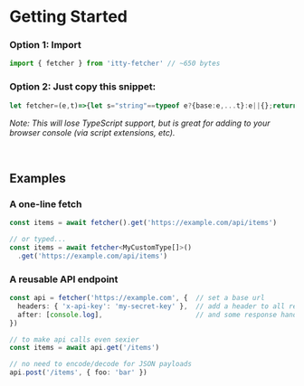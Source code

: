 # Getting Started

### Option 1: Import
```ts
import { fetcher } from 'itty-fetcher' // ~650 bytes
```

### Option 2: Just copy this snippet:
<!-- BEGIN SNIPPET -->
```ts
let fetcher=(e,t)=>{let s="string"==typeof e?{base:e,...t}:e||{};return new Proxy(()=>{},{get:(e,t)=>(...e)=>(async(e,t,s,r=("string"==typeof s[0]?s.shift():""),a=("GET"!=e?s.shift():null),n={...t,...s.shift(),method:e},o=new Headers(t.headers),i="string"==typeof a,f=t.base??"")=>{r=new URL((r.includes("://")?r:(f.includes?.("://")?f:globalThis.location?.href+"/"+f)+(r?"/"+r:"")).replace(/\/+/g,"/"));for(let e in n.query||{})r.searchParams.append(e,n.query[e]);n.body=a,a&&0!=n.encode&&(n.body=i?a:JSON.stringify(a),i||o.set("content-type","application/json"));for(let[e,t]of new Headers(n.headers||[]))o.set(e,t);let p=await(n.fetch||fetch)(new Request(r,{...n,headers:o})),c=p.ok?void 0:Object.assign(new Error(p.statusText),{status:p.status,response:p});if(n.parse??"json")try{p=await p[n.parse??"json"](),c&&"json"==(n.parse??"json")&&(c={...c,...p})}catch(e){c||(c=Object.assign(new Error(e.message),{status:p.status,response:p}))}for(let e of n.after||[])p=await e(p)??p;if(n.array)return[c,c?void 0:p];if(c)throw c;return p})(t.toUpperCase(),s,e)})};
```
<!-- END SNIPPET -->
_Note: This will lose TypeScript support, but is great for adding to your browser console (via script extensions, etc)._

<br />

## Examples

### A one-line fetch
```ts
const items = await fetcher().get('https://example.com/api/items')

// or typed...
const items = await fetcher<MyCustomType[]>()
  .get('https://example.com/api/items')
```

### A reusable API endpoint
```ts
const api = fetcher('https://example.com', {  // set a base url
  headers: { 'x-api-key': 'my-secret-key' },  // add a header to all requests
  after: [console.log],                       // and some response handlers/transforms
})

// to make api calls even sexier
const items = await api.get('/items')

// no need to encode/decode for JSON payloads
api.post('/items', { foo: 'bar' })
```